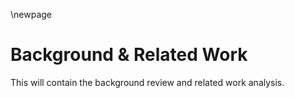 \newpage

# Background & Related Work

This will contain the background review and related work analysis.

